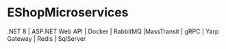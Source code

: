 # EShopMicroservices
 .NET 8 | ASP.NET Web API | Docker | RabbitMQ |MassTransit | gRPC | Yarp Gateway | Redis | SqlServer
